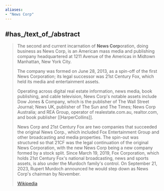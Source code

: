```yaml
---
aliases:
- "News Corp"
---
```


## #has_/text_of_/abstract 

> The second and current incarnation of **News Corp**oration, doing business as News Corp, 
> is an American mass media and publishing company 
> headquartered at 1211 Avenue of the Americas in Midtown Manhattan, New York City. 
> 
> The company was formed on June 28, 2013, as a spin-off of the first News Corporation; 
> its legal successor was 21st Century Fox, which held its media and entertainment assets. 
> 
> Operating across digital real estate information, news media, book publishing, 
> and cable television, News Corp's notable assets include Dow Jones & Company, 
> which is the publisher of The Wall Street Journal; News UK, publisher of The Sun 
> and The Times; News Corp Australia; and REA Group, operator of realestate.com.au, realtor.com, 
> and book publisher [[HarperCollins]].
>
> News Corp and 21st Century Fox are two companies that succeeded the original News Corp., which included Fox Entertainment Group and other broadcasting and media properties. The spin-out was structured so that 21CF was the legal continuation of the original News Corporation, with the new News Corp being a new company formed by a stock split. Since March 19, 2019, Fox Corporation, which holds 21st Century Fox's national broadcasting, news and sports assets, is also under the Murdoch family's control. On September 21, 2023, Rupert Murdoch announced he would step down as News Corp's chairman by November.
>
> [Wikipedia](https://en.wikipedia.org/wiki/News%20Corp) 

